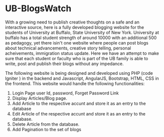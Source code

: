 # UB-BlogsWatch
With a growing need to publish creative thoughts on a safe and an interactive source, here is a fully developed blogging website for the students of University at Buffalo, State University of New York.
University at buffalo has a total student strength of around 10000 with an additional 500 as pedagogy, yet there isin't one website where people can post blogs about technical advancements, creative story telling, personal acheivements, immigration status update.
Here we have an attempt to make sure that each student or faculty who is part of the UB family is able to write, post and publish their blogs without any impedance.

The following website is being designed and developed using PHP (code Igniter ) in the backend and Javascript, AngularJS, Bootstrap, HTML, CSS in the frontend. This website would handle the following functionalities:
1) Login Page user Id, password, Forget Password Link
2) Display Articles/Blog page.
3) Add Article to the respective accunt and store it as an entry to the database
4) Edit Article of the respective accunt and store it as an entry to the database.
5) Delete Article from the database.
6) Add Pagination to the set of blogs
